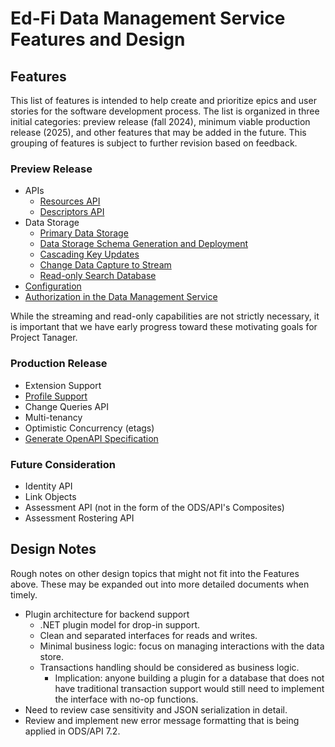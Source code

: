 # Ed-Fi Data Management Service Features and Design

## Features

This list of features is intended to help create and prioritize epics and user
stories for the software development process. The list is organized in three
initial categories: preview release (fall 2024), minimum viable production
release (2025), and other features that may be added in the future. This grouping
of features is subject to further revision based on feedback.

### Preview Release

* APIs
  * [Resources API](./RESOURCES-API.md)
  * [Descriptors API](./DESCRIPTORS-API.md)
* Data Storage
  * [Primary Data Storage](./PRIMARY-DATA-STORAGE/)
  * [Data Storage Schema Generation and Deployment](./DATA-STORAGE-SCHEMA-GEN.md)
  * [Cascading Key Updates](./CASCADING-UPDATES.md)
  * [Change Data Capture to Stream](./CDC-STREAMING.md)
  * [Read-only Search Database](./SEARCH-DATABASE.md)
* [Configuration](./CONFIGURATION.md)
* [Authorization in the Data Management Service](./AUTHORIZATION/README.md)

While the streaming and read-only capabilities are not strictly necessary, it is
important that we have early progress toward these motivating goals for Project
Tanager.

### Production Release

* Extension Support
* [Profile Support](./PROFILES.md)
* Change Queries API
* Multi-tenancy
* Optimistic Concurrency (etags)
* [Generate OpenAPI Specification](./OPEN-API.md)

### Future Consideration

* Identity API
* Link Objects
* Assessment API (not in the form of the ODS/API's Composites)
* Assessment Rostering API

## Design Notes

Rough notes on other design topics that might not fit into the Features above.
These may be expanded out into more detailed documents when timely.

* Plugin architecture for backend support
  * .NET plugin model for drop-in support.
  * Clean and separated interfaces for reads and writes.
  * Minimal business logic: focus on managing interactions with the data store.
  * Transactions handling should be considered as business logic.
    * Implication: anyone building a plugin for a database that does not have
      traditional transaction support would still need to implement the
      interface with no-op functions.
* Need to review case sensitivity and JSON serialization in detail.
* Review and implement new error message formatting that is being applied in
  ODS/API 7.2.
